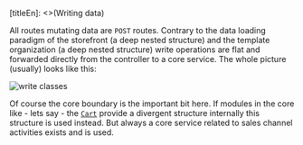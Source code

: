 [titleEn]: <>(Writing data)

All routes mutating data are `POST` routes. Contrary to the data loading paradigm of the storefront (a deep nested structure) and the template organization (a deep nested structure) write operations are flat and forwarded directly from the controller to a core service. The whole picture (usually) looks like this:

![write classes](./dist/write-classes.png)

Of course the core boundary is the important bit here. If modules in the core like - lets say - the [`Cart`](./../1-core/50-checkout-process/10-cart.md) provide a divergent structure internally this structure is used instead. But always a core service related to sales channel activities exists and is used.


